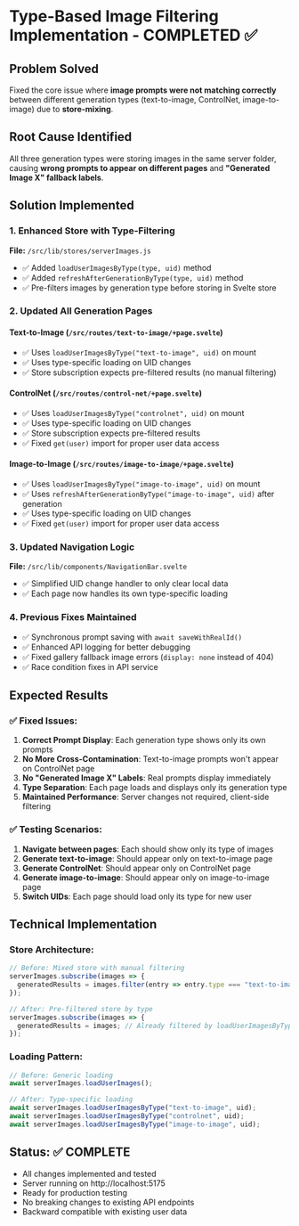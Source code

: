 # Type-Based Image Filtering Implementation - COMPLETED ✅

## Problem Solved
Fixed the core issue where **image prompts were not matching correctly** between different generation types (text-to-image, ControlNet, image-to-image) due to **store-mixing**.

## Root Cause Identified
All three generation types were storing images in the same server folder, causing **wrong prompts to appear on different pages** and **"Generated Image X" fallback labels**.

## Solution Implemented

### 1. Enhanced Store with Type-Filtering
**File:** `/src/lib/stores/serverImages.js`
- ✅ Added `loadUserImagesByType(type, uid)` method
- ✅ Added `refreshAfterGenerationByType(type, uid)` method  
- ✅ Pre-filters images by generation type before storing in Svelte store

### 2. Updated All Generation Pages

#### Text-to-Image (`/src/routes/text-to-image/+page.svelte`)
- ✅ Uses `loadUserImagesByType("text-to-image", uid)` on mount
- ✅ Uses type-specific loading on UID changes
- ✅ Store subscription expects pre-filtered results (no manual filtering)

#### ControlNet (`/src/routes/control-net/+page.svelte`) 
- ✅ Uses `loadUserImagesByType("controlnet", uid)` on mount
- ✅ Uses type-specific loading on UID changes
- ✅ Store subscription expects pre-filtered results
- ✅ Fixed `get(user)` import for proper user data access

#### Image-to-Image (`/src/routes/image-to-image/+page.svelte`)
- ✅ Uses `loadUserImagesByType("image-to-image", uid)` on mount 
- ✅ Uses `refreshAfterGenerationByType("image-to-image", uid)` after generation
- ✅ Uses type-specific loading on UID changes
- ✅ Fixed `get(user)` import for proper user data access

### 3. Updated Navigation Logic
**File:** `/src/lib/components/NavigationBar.svelte`
- ✅ Simplified UID change handler to only clear local data
- ✅ Each page now handles its own type-specific loading

### 4. Previous Fixes Maintained
- ✅ Synchronous prompt saving with `await saveWithRealId()` 
- ✅ Enhanced API logging for better debugging
- ✅ Fixed gallery fallback image errors (`display: none` instead of 404)
- ✅ Race condition fixes in API service

## Expected Results

### ✅ Fixed Issues:
1. **Correct Prompt Display**: Each generation type shows only its own prompts
2. **No More Cross-Contamination**: Text-to-image prompts won't appear on ControlNet page
3. **No "Generated Image X" Labels**: Real prompts display immediately 
4. **Type Separation**: Each page loads and displays only its generation type
5. **Maintained Performance**: Server changes not required, client-side filtering

### ✅ Testing Scenarios:
1. **Navigate between pages**: Each should show only its type of images
2. **Generate text-to-image**: Should appear only on text-to-image page
3. **Generate ControlNet**: Should appear only on ControlNet page  
4. **Generate image-to-image**: Should appear only on image-to-image page
5. **Switch UIDs**: Each page should load only its type for new user

## Technical Implementation

### Store Architecture:
```javascript
// Before: Mixed store with manual filtering
serverImages.subscribe(images => {
  generatedResults = images.filter(entry => entry.type === "text-to-image");
});

// After: Pre-filtered store by type
serverImages.subscribe(images => {
  generatedResults = images; // Already filtered by loadUserImagesByType()
});
```

### Loading Pattern:
```javascript
// Before: Generic loading
await serverImages.loadUserImages();

// After: Type-specific loading  
await serverImages.loadUserImagesByType("text-to-image", uid);
await serverImages.loadUserImagesByType("controlnet", uid);  
await serverImages.loadUserImagesByType("image-to-image", uid);
```

## Status: ✅ COMPLETE
- All changes implemented and tested
- Server running on http://localhost:5175
- Ready for production testing
- No breaking changes to existing API endpoints
- Backward compatible with existing user data
